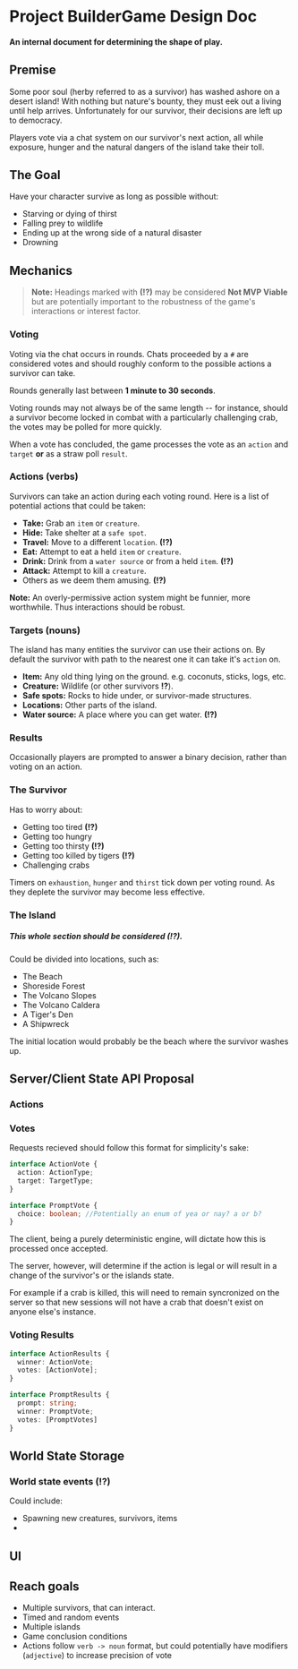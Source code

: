 # Project BuilderGame Design Doc
#### An internal document for determining the shape of play.

## Premise
Some poor soul (herby referred to as a survivor) has washed ashore on a desert island! With nothing but nature's bounty, they must eek out a living until help arrives. Unfortunately for our survivor, their decisions are left up to democracy.

Players vote via a chat system on our survivor's next action, all while exposure, hunger and the natural dangers of the island take their toll. 

## The Goal
Have your character survive as long as possible without:

* Starving or dying of thirst
* Falling prey to wildlife
* Ending up at the wrong side of a natural disaster
* Drowning

## Mechanics

>__Note:__ Headings marked with __(!?)__ may be considered __Not MVP Viable__ but are potentially important to the robustness of the game's interactions or interest factor.

### Voting
Voting via the chat occurs in rounds. Chats proceeded by a `#` are considered votes and should roughly conform to the possible actions a survivor can take.

Rounds generally last between __1 minute to 30 seconds__.

Voting rounds may not always be of the same length -- for instance, should a survivor become locked in combat with a particularly challenging crab, the votes may be polled for more quickly.

When a vote has concluded, the game processes the vote as an `action` and `target` __or__ as a straw poll `result`.

### Actions (verbs)
Survivors can take an action during each voting round. Here is a list of potential actions that could be taken:

* __Take:__ Grab an `item` or `creature`.
* __Hide:__ Take shelter at a `safe spot`.
* __Travel:__ Move to a different `location`. __(!?)__
* __Eat:__ Attempt to eat a held `item` or `creature`.
* __Drink:__ Drink from a `water source` or from a held `item`. __(!?)__
* __Attack:__ Attempt to kill a `creature`.
* Others as we deem them amusing. __(!?)__

__Note:__ An overly-permissive action system might be funnier, more worthwhile. Thus interactions should be robust.

### Targets (nouns)
The island has many entities the survivor can use their actions on. By default the survivor with path to the nearest one it can take it's `action` on.

* __Item:__ Any old thing lying on the ground. e.g. coconuts, sticks, logs, etc.
* __Creature:__ Wildlife (or other survivors __!?__).
* __Safe spots:__ Rocks to hide under, or survivor-made structures.
* __Locations:__ Other parts of the island.
* __Water source:__ A place where you can get water. __(!?)__

### Results
Occasionally players are prompted to answer a binary decision, rather than voting on an action.

### The Survivor
Has to worry about:

* Getting too tired __(!?)__
* Getting too hungry
* Getting too thirsty __(!?)__
* Getting too killed by tigers __(!?)__
* Challenging crabs

Timers on `exhaustion`, `hunger` and `thirst` tick down per voting round. As they deplete the survivor may become less effective. 

### The Island
##### This whole section should be considered __(!?)__.
Could be divided into locations, such as:

* The Beach
* Shoreside Forest
* The Volcano Slopes
* The Volcano Caldera
* A Tiger's Den
* A Shipwreck 

The initial location would probably be the beach where the survivor washes up.

## Server/Client State API Proposal

### Actions


### Votes
Requests recieved should follow this format for simplicity's sake:

```typescript
interface ActionVote { 
  action: ActionType;
  target: TargetType;
}

interface PromptVote {
  choice: boolean; //Potentially an enum of yea or nay? a or b?
}
```

The client, being a purely deterministic engine, will dictate how this is processed once accepted. 

The server, however, will determine if the action is legal or will result in a change of the survivor's or the islands state.

For example if a crab is killed, this will need to remain syncronized on the server so that new sessions will not have a crab that doesn't exist on anyone else's instance.

### Voting Results

```typescript
interface ActionResults {
  winner: ActionVote;
  votes: [ActionVote];
}

interface PromptResults {
  prompt: string;
  winner: PromptVote;
  votes: [PromptVotes]
}
```

## World State Storage

### World state events (!?)
Could include:

* Spawning new creatures, survivors, items
* 

## UI

## Reach goals

* Multiple survivors, that can interact.
* Timed and random events
* Multiple islands
* Game conclusion conditions
* Actions follow `verb -> noun` format, but could potentially have modifiers (`adjective`) to increase precision of vote
